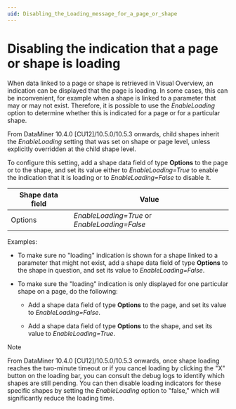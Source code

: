 ```yaml
---
uid: Disabling_the_Loading_message_for_a_page_or_shape
---
```


# Disabling the indication that a page or shape is loading

When data linked to a page or shape is retrieved in Visual Overview, an indication can be displayed that the page is loading. In some cases, this can be inconvenient, for example when a shape is linked to a parameter that may or may not exist. Therefore, it is possible to use the *EnableLoading* option to determine whether this is indicated for a page or for a particular shape.

From DataMiner 10.4.0 [CU12]/10.5.0/10.5.3 onwards<!--RN 41517-->, child shapes inherit the *EnableLoading* setting that was set on shape or page level, unless explicitly overridden at the child shape level.

To configure this setting, add a shape data field of type **Options** to the page or to the shape, and set its value either to *EnableLoading=True* to enable the indication that it is loading or to *EnableLoading=False* to disable it.

| Shape data field | Value                                                                                               |
|------------------|-----------------------------------------------------------------------------------------------------|
| Options          | *EnableLoading=True* or *EnableLoading=False* |

Examples:

- To make sure no "loading" indication is shown for a shape linked to a parameter that might not exist, add a shape data field of type **Options** to the shape in question, and set its value to *EnableLoading=False*.

- To make sure the "loading" indication is only displayed for one particular shape on a page, do the following:

  - Add a shape data field of type **Options** to the page, and set its value to *EnableLoading=False*.

  - Add a shape data field of type **Options** to the shape, and set its value to *EnableLoading=True*.

> [!NOTE]
> From DataMiner 10.4.0 [CU12]/10.5.0/10.5.3 onwards<!--RN 41517-->, once shape loading reaches the two-minute timeout or if you cancel loading by clicking the "X" button on the loading bar, you can consult the debug logs to identify which shapes are still pending. You can then disable loading indicators for these specific shapes by setting the *EnableLoading* option to "false," which will significantly reduce the loading time.
